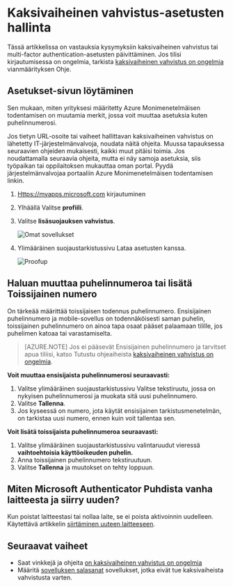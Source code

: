 <properties
    pageTitle="Kaksivaiheinen vahvistus-asetusten hallinta | Microsoft Azure"
    description="Käytön mukaan lukien yhteystietojen tai määrittäminen laitteisiin Azure Monimenetelmäisen todentamisen hallitseminen."
    services="multi-factor-authentication"
    keywords = "monimenetelmäisen todentamisen asiakas-todennus ongelma Korrelaatiotunnus"
    documentationCenter=""
    authors="kgremban"
    manager="femila"
    editor="yossib"/>

<tags
    ms.service="multi-factor-authentication"
    ms.workload="identity"
    ms.tgt_pltfrm="na"
    ms.devlang="na"
    ms.topic="article"
    ms.date="10/10/2016"
    ms.author="kgremban"/>

# <a name="manage-your-settings-for-two-step-verification"></a>Kaksivaiheinen vahvistus-asetusten hallinta

Tässä artikkelissa on vastauksia kysymyksiin kaksivaiheinen vahvistus tai multi-factor authentication-asetusten päivittäminen. Jos tilisi kirjautumisessa on ongelmia, tarkista [kaksivaiheinen vahvistus on ongelmia](multi-factor-authentication-end-user-troubleshoot.md) vianmäärityksen Ohje.


## <a name="where-to-find-the-settings-page"></a>Asetukset-sivun löytäminen
Sen mukaan, miten yrityksesi määritetty Azure Monimenetelmäisen todentamisen on muutamia merkit, jossa voit muuttaa asetuksia kuten puhelinnumerosi.

Jos tietyn URL-osoite tai vaiheet hallittavan kaksivaiheinen vahvistus on lähetetty IT-järjestelmänvalvoja, noudata näitä ohjeita. Muussa tapauksessa seuraavien ohjeiden mukaisesti, kaikki muut pitäisi toimia. Jos noudattamalla seuraavia ohjeita, mutta ei näy samoja asetuksia, siis työpaikan tai oppilaitoksen mukauttaa oman portal. Pyydä järjestelmänvalvojaa portaaliin Azure Monimenetelmäisen todentamisen linkin.


1. [Https://myapps.microsoft.com](https://myapps.microsoft.com) kirjautuminen  
2. Ylhäällä Valitse **profiili**.  
3. Valitse **lisäsuojauksen vahvistus**.  

    ![Omat sovellukset](./media/multi-factor-authentication-end-user-manage/myapps1.png)

4. Ylimääräinen suojaustarkistussivu Lataa asetusten kanssa.

    ![Proofup](./media/multi-factor-authentication-end-user-manage-myapps/proofup.png)


## <a name="i-want-to-change-my-phone-number-or-add-a-secondary-number"></a>Haluan muuttaa puhelinnumeroa tai lisätä Toissijainen numero

On tärkeää määrittää toissijaisen todennus puhelinnumero.  Ensisijainen puhelinnumero ja mobile-sovellus on todennäköisesti saman puhelin, toissijainen puhelinnumero on ainoa tapa osaat pääset palaamaan tilille, jos puhelimen katoaa tai varastamiselta.

> [AZURE.NOTE]
> Jos ei pääsevät Ensisijainen puhelinnumero ja tarvitset apua tiliisi, katso Tutustu ohjeaiheista [kaksivaiheinen vahvistus on ongelmia](multi-factor-authentication-end-user-troubleshoot.md).

**Voit muuttaa ensisijaista puhelinnumerosi seuraavasti:**  

1. Valitse ylimääräinen suojaustarkistussivu Valitse tekstiruutu, jossa on nykyisen puhelinnumerosi ja muokata sitä uusi puhelinnumero.  
2. Valitse **Tallenna**.  
3. Jos kyseessä on numero, jota käytät ensisijainen tarkistusmenetelmän, on tarkistaa uusi numero, ennen kuin voit tallentaa sen.  


**Voit lisätä toissijaista puhelinnumeroa seuraavasti:**  

1. Valitse ylimääräinen suojaustarkistussivu valintaruudut vieressä **vaihtoehtoisia käyttöoikeuden puhelin.**  
2. Anna toissijainen puhelinnumero tekstiruutuun.  
3. Valitse **Tallenna** ja muutokset on tehty loppuun.  


## <a name="how-do-i-clean-up-microsoft-authenticator-from-my-old-device-and-move-to-a-new-one"></a>Miten Microsoft Authenticator Puhdista vanha laitteesta ja siirry uuden?
Kun poistat laitteestasi tai nollaa laite, se ei poista aktivoinnin uudelleen. Käytettävä artikkelin [siirtäminen uuteen laitteeseen](multi-factor-authentication-microsoft-authenticator.md#how-to-move-to-the-new-microsoft-authenticator-app).

## <a name="next-steps"></a>Seuraavat vaiheet
- Saat vinkkejä ja ohjeita [on kaksivaiheinen vahvistus on ongelmia](multi-factor-authentication-end-user-troubleshoot.md)
- Määritä [sovelluksen salasanat](multi-factor-authentication-end-user-app-passwords.md) sovellukset, jotka eivät tue kaksivaiheista vahvistusta varten.
